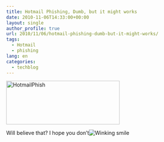 ```yaml
---
title: Hotmail Phishing, Dumb, but it might works
date: 2010-11-06T14:33:00+00:00
layout: single
author_profile: true
url: 2010/11/06/hotmail-phishing-dumb-but-it-might-works/
tags:
  - Hotmail
  - phishing
lang: en
categories: 
  - techblog
---
```

[<img title="HotmailPhish" border="0" alt="HotmailPhish" src="http://lh3.ggpht.com/_vaUVXcmC3OI/TNVgHxeOCeI/AAAAAAAADEs/v_MknWC7QjE/HotmailPhish_thumb%5B3%5D.jpg?imgmax=800" width="304" height="117" />](http://lh4.ggpht.com/_vaUVXcmC3OI/TNVgF9ZzGKI/AAAAAAAADEo/SEywqphFlkA/s1600-h/HotmailPhish%5B6%5D.jpg)

Will believe that? I hope you don’t![Winking smile](http://lh6.ggpht.com/_vaUVXcmC3OI/TNVgJPjwhFI/AAAAAAAADEw/3CKSTbnQoPA/wlEmoticon-winkingsmile%5B2%5D.png?imgmax=800)
